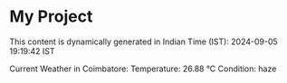 # My Project

This content is dynamically generated in Indian Time (IST): 2024-09-05 19:19:42 IST


Current Weather in Coimbatore:
Temperature: 26.88 °C
Condition: haze
